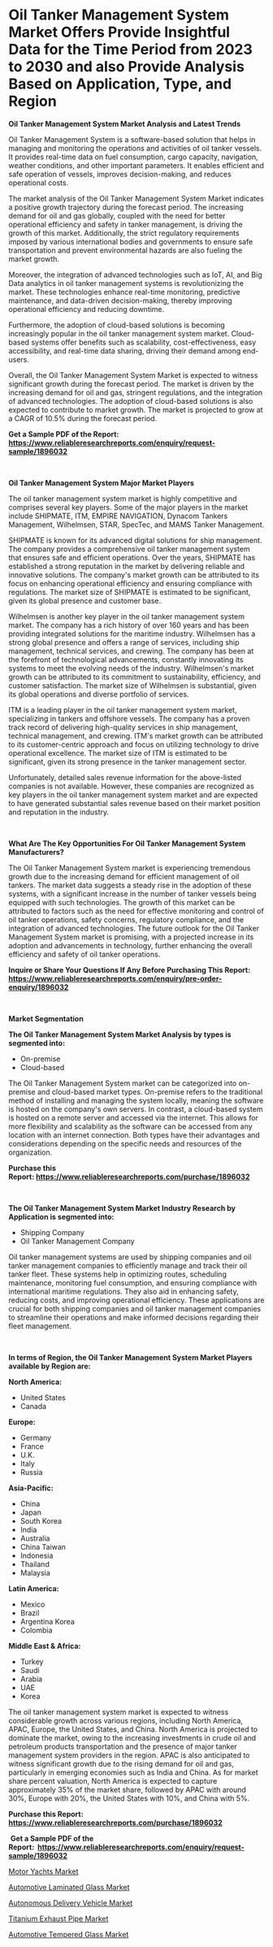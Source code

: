 <p><h1>Oil Tanker Management System Market Offers Provide Insightful Data for the Time Period from 2023 to 2030 and also Provide Analysis Based on Application, Type, and Region</h1></p><p><strong>Oil Tanker Management System Market Analysis and Latest Trends</strong></p>
<p><p>Oil Tanker Management System is a software-based solution that helps in managing and monitoring the operations and activities of oil tanker vessels. It provides real-time data on fuel consumption, cargo capacity, navigation, weather conditions, and other important parameters. It enables efficient and safe operation of vessels, improves decision-making, and reduces operational costs.</p><p>The market analysis of the Oil Tanker Management System Market indicates a positive growth trajectory during the forecast period. The increasing demand for oil and gas globally, coupled with the need for better operational efficiency and safety in tanker management, is driving the growth of this market. Additionally, the strict regulatory requirements imposed by various international bodies and governments to ensure safe transportation and prevent environmental hazards are also fueling the market growth.</p><p>Moreover, the integration of advanced technologies such as IoT, AI, and Big Data analytics in oil tanker management systems is revolutionizing the market. These technologies enhance real-time monitoring, predictive maintenance, and data-driven decision-making, thereby improving operational efficiency and reducing downtime.</p><p>Furthermore, the adoption of cloud-based solutions is becoming increasingly popular in the oil tanker management system market. Cloud-based systems offer benefits such as scalability, cost-effectiveness, easy accessibility, and real-time data sharing, driving their demand among end-users.</p><p>Overall, the Oil Tanker Management System Market is expected to witness significant growth during the forecast period. The market is driven by the increasing demand for oil and gas, stringent regulations, and the integration of advanced technologies. The adoption of cloud-based solutions is also expected to contribute to market growth. The market is projected to grow at a CAGR of 10.5% during the forecast period.</p></p>
<p><strong>Get a Sample PDF of the Report:&nbsp; <a href="https://www.reliableresearchreports.com/enquiry/request-sample/1896032">https://www.reliableresearchreports.com/enquiry/request-sample/1896032</a></strong></p>
<p>&nbsp;</p>
<p><strong>Oil Tanker Management System Major Market Players</strong></p>
<p><p>The oil tanker management system market is highly competitive and comprises several key players. Some of the major players in the market include SHIPMATE, ITM, EMPIRE NAVIGATION, Dynacom Tankers Management, Wilhelmsen, STAR, SpecTec, and MAMS Tanker Management.</p><p>SHIPMATE is known for its advanced digital solutions for ship management. The company provides a comprehensive oil tanker management system that ensures safe and efficient operations. Over the years, SHIPMATE has established a strong reputation in the market by delivering reliable and innovative solutions. The company's market growth can be attributed to its focus on enhancing operational efficiency and ensuring compliance with regulations. The market size of SHIPMATE is estimated to be significant, given its global presence and customer base.</p><p>Wilhelmsen is another key player in the oil tanker management system market. The company has a rich history of over 160 years and has been providing integrated solutions for the maritime industry. Wilhelmsen has a strong global presence and offers a range of services, including ship management, technical services, and crewing. The company has been at the forefront of technological advancements, constantly innovating its systems to meet the evolving needs of the industry. Wilhelmsen's market growth can be attributed to its commitment to sustainability, efficiency, and customer satisfaction. The market size of Wilhelmsen is substantial, given its global operations and diverse portfolio of services.</p><p>ITM is a leading player in the oil tanker management system market, specializing in tankers and offshore vessels. The company has a proven track record of delivering high-quality services in ship management, technical management, and crewing. ITM's market growth can be attributed to its customer-centric approach and focus on utilizing technology to drive operational excellence. The market size of ITM is estimated to be significant, given its strong presence in the tanker management sector.</p><p>Unfortunately, detailed sales revenue information for the above-listed companies is not available. However, these companies are recognized as key players in the oil tanker management system market and are expected to have generated substantial sales revenue based on their market position and reputation in the industry.</p></p>
<p>&nbsp;</p>
<p><strong>What Are The Key Opportunities For Oil Tanker Management System Manufacturers?</strong></p>
<p><p>The Oil Tanker Management System market is experiencing tremendous growth due to the increasing demand for efficient management of oil tankers. The market data suggests a steady rise in the adoption of these systems, with a significant increase in the number of tanker vessels being equipped with such technologies. The growth of this market can be attributed to factors such as the need for effective monitoring and control of oil tanker operations, safety concerns, regulatory compliance, and the integration of advanced technologies. The future outlook for the Oil Tanker Management System market is promising, with a projected increase in its adoption and advancements in technology, further enhancing the overall efficiency and safety of oil tanker operations.</p></p>
<p><strong>Inquire or Share Your Questions If Any Before Purchasing This Report: <a href="https://www.reliableresearchreports.com/enquiry/pre-order-enquiry/1896032">https://www.reliableresearchreports.com/enquiry/pre-order-enquiry/1896032</a></strong></p>
<p>&nbsp;</p>
<p><strong>Market Segmentation</strong></p>
<p><strong>The Oil Tanker Management System Market Analysis by types is segmented into:</strong></p>
<p><ul><li>On-premise</li><li>Cloud-based</li></ul></p>
<p><p>The Oil Tanker Management System market can be categorized into on-premise and cloud-based market types. On-premise refers to the traditional method of installing and managing the system locally, meaning the software is hosted on the company's own servers. In contrast, a cloud-based system is hosted on a remote server and accessed via the internet. This allows for more flexibility and scalability as the software can be accessed from any location with an internet connection. Both types have their advantages and considerations depending on the specific needs and resources of the organization.</p></p>
<p><strong>Purchase this Report:&nbsp;<a href="https://www.reliableresearchreports.com/purchase/1896032">https://www.reliableresearchreports.com/purchase/1896032</a></strong></p>
<p>&nbsp;</p>
<p><strong>The Oil Tanker Management System Market Industry Research by Application is segmented into:</strong></p>
<p><ul><li>Shipping Company</li><li>Oil Tanker Management Company</li></ul></p>
<p><p>Oil tanker management systems are used by shipping companies and oil tanker management companies to efficiently manage and track their oil tanker fleet. These systems help in optimizing routes, scheduling maintenance, monitoring fuel consumption, and ensuring compliance with international maritime regulations. They also aid in enhancing safety, reducing costs, and improving operational efficiency. These applications are crucial for both shipping companies and oil tanker management companies to streamline their operations and make informed decisions regarding their fleet management.</p></p>
<p>&nbsp;</p>
<p><strong>In terms of Region, the Oil Tanker Management System Market Players available by Region are:</strong></p>
<p>
    <p> <strong> North America: </strong>
        <ul>
            <li>United States</li>
            <li>Canada</li>
        </ul>
        </p> 
    <p> <strong> Europe: </strong>
        <ul>
            <li>Germany</li>
            <li>France</li>
            <li>U.K.</li>
            <li>Italy</li>
            <li>Russia</li>
        </ul>
        </p> 
    <p> <strong> Asia-Pacific: </strong>
        <ul>
            <li>China</li>
            <li>Japan</li>
            <li>South Korea</li>
            <li>India</li>
            <li>Australia</li>
            <li>China Taiwan</li>
            <li>Indonesia</li>
            <li>Thailand</li>
            <li>Malaysia</li>
        </ul>
        </p> 
    <p> <strong> Latin America: </strong>
        <ul>
            <li>Mexico</li>
            <li>Brazil</li>
            <li>Argentina Korea</li>
            <li>Colombia</li>
        </ul>
        </p> 
    <p> <strong> Middle East & Africa: </strong>
        <ul>
            <li>Turkey</li>
            <li>Saudi</li>
            <li>Arabia</li>
            <li>UAE</li>
            <li>Korea</li>
        </ul>
    </p>
    </p>
<p><p>The oil tanker management system market is expected to witness considerable growth across various regions, including North America, APAC, Europe, the United States, and China. North America is projected to dominate the market, owing to the increasing investments in crude oil and petroleum products transportation and the presence of major tanker management system providers in the region. APAC is also anticipated to witness significant growth due to the rising demand for oil and gas, particularly in emerging economies such as India and China. As for market share percent valuation, North America is expected to capture approximately 35% of the market share, followed by APAC with around 30%, Europe with 20%, the United States with 10%, and China with 5%.</p></p>
<p><strong>Purchase this Report: <a href="https://www.reliableresearchreports.com/purchase/1896032">https://www.reliableresearchreports.com/purchase/1896032</a></strong></p>
<p>&nbsp;<strong>Get a Sample PDF of the Report:&nbsp;&nbsp;<a href="https://www.reliableresearchreports.com/enquiry/request-sample/1896032">https://www.reliableresearchreports.com/enquiry/request-sample/1896032</a></strong></p>
<p><strong></strong></p>
<p><p><a href="https://medium.com/@heatherhall44/motor-yachts-market-analysis-its-cagr-market-segmentation-and-global-industry-overview-fd5d2f6177fb">Motor Yachts Market</a></p><p><a href="https://medium.com/@melissaarnold2022/automotive-laminated-glass-market-outlook-industry-overview-and-forecast-2023-to-2030-e455867ea82d">Automotive Laminated Glass Market</a></p><p><a href="https://medium.com/@greisdukagjini2014/autonomous-delivery-vehicle-market-size-reveals-the-best-marketing-channels-in-global-industry-71f379ab4b45">Autonomous Delivery Vehicle Market</a></p><p><a href="https://medium.com/@anamariaagolli86/titanium-exhaust-pipe-market-competitive-analysis-market-trends-and-forecast-to-2030-ce536acc457f">Titanium Exhaust Pipe Market</a></p><p><a href="https://medium.com/@jessicaelliott65/automotive-tempered-glass-market-size-and-market-trends-complete-industry-overview-2023-to-2030-29d8dbd52dfe">Automotive Tempered Glass Market</a></p></p>